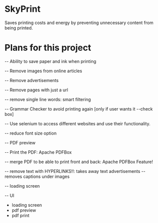 # SkyPrint
 Saves printing costs and energy by preventing unnecessary content from being printed. 

# Plans for this project
-- Ability to save paper and ink when printing

-- Remove images from online articles 

-- Remove advertisements

-- Remove pages with just a url

-- remove single line words: smart filtering 

-- Grammar Checker to avoid printing again [only if user wants it --check box]

-- Use selenium to access different websites and use their functionality.
  
-- reduce font size option

-- PDF preview

-- Print the PDF: Apache PDFBox

-- merge PDF to be able to print front and back: Apache PDFBox Feature!
  
-- remove text with HYPERLINKS!!: takes away text advertisements
-- removes captions under images

-- loading screen

-- UI
- loading screen
- pdf preview
- pdf print


